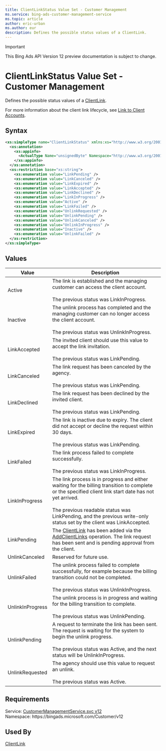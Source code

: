 ```yaml
---
title: ClientLinkStatus Value Set - Customer Management
ms.service: bing-ads-customer-management-service
ms.topic: article
author: eric-urban
ms.author: eur
description: Defines the possible status values of a ClientLink.
---
```

> [!IMPORTANT]
> This Bing Ads API Version 12 preview documentation is subject to change.

# ClientLinkStatus Value Set - Customer Management
Defines the possible status values of a [ClientLink](clientlink.md).

For more information about the client link lifecycle, see [Link to Client Accounts](../guides/management-model-agencies.md#clientlink).

## Syntax
```xml
<xs:simpleType name="ClientLinkStatus" xmlns:xs="http://www.w3.org/2001/XMLSchema">
  <xs:annotation>
    <xs:appinfo>
      <ActualType Name="unsignedByte" Namespace="http://www.w3.org/2001/XMLSchema" xmlns="http://schemas.microsoft.com/2003/10/Serialization/" />
    </xs:appinfo>
  </xs:annotation>
  <xs:restriction base="xs:string">
    <xs:enumeration value="LinkPending" />
    <xs:enumeration value="LinkCanceled" />
    <xs:enumeration value="LinkExpired" />
    <xs:enumeration value="LinkAccepted" />
    <xs:enumeration value="LinkDeclined" />
    <xs:enumeration value="LinkInProgress" />
    <xs:enumeration value="Active" />
    <xs:enumeration value="LinkFailed" />
    <xs:enumeration value="UnlinkRequested" />
    <xs:enumeration value="UnlinkPending" />
    <xs:enumeration value="UnlinkCanceled" />
    <xs:enumeration value="UnlinkInProgress" />
    <xs:enumeration value="Inactive" />
    <xs:enumeration value="UnlinkFailed" />
  </xs:restriction>
</xs:simpleType>
```

## <a name="values"></a>Values

|Value|Description|
|-----------|---------------|
|<a name="active"></a>Active|The link is established and the managing customer can access the client account.<br /><br />The previous status was LinkInProgress.|
|<a name="inactive"></a>Inactive|The unlink process has completed and the managing customer can no longer access the client account.<br /><br />The previous status was UnlinkInProgress.|
|<a name="linkaccepted"></a>LinkAccepted|The invited client should use this value to accept the link invitation.<br /><br />The previous status was LinkPending.|
|<a name="linkcanceled"></a>LinkCanceled|The link request has been canceled by the agency.<br /><br />The previous status was LinkPending.|
|<a name="linkdeclined"></a>LinkDeclined|The link request has been declined by the invited client.<br /><br />The previous status was LinkPending.|
|<a name="linkexpired"></a>LinkExpired|The link is inactive due to expiry. The client did not accept or decline the request within 30 days.<br /><br />The previous status was LinkPending.|
|<a name="linkfailed"></a>LinkFailed|The link process failed to complete successfully.<br /><br />The previous status was LinkInProgress.|
|<a name="linkinprogress"></a>LinkInProgress|The link process is in progress and either waiting for the billing transition to complete or the specified client link start date has not yet arrived.<br /><br />The previous readable status was LinkPending, and the previous write-only status set by the client was LinkAccepted.|
|<a name="linkpending"></a>LinkPending|The [ClientLink](clientlink.md) has been added via the [AddClientLinks](addclientlinks.md) operation. The link request has been sent and is pending approval from the client.|
|<a name="unlinkcanceled"></a>UnlinkCanceled|Reserved for future use.|
|<a name="unlinkfailed"></a>UnlinkFailed|The unlink process failed to complete successfully, for example because the billing transition could not be completed.<br /><br />The previous status was UnlinkInProgress.|
|<a name="unlinkinprogress"></a>UnlinkInProgress|The unlink process is in progress and waiting for the billing transition to complete.<br /><br />The previous status was UnlinkPending.|
|<a name="unlinkpending"></a>UnlinkPending|A request to terminate the link has been sent. The request is waiting for the system to begin the unlink progress.<br /><br />The previous status was Active, and the next status will be UnlinkInProgress.|
|<a name="unlinkrequested"></a>UnlinkRequested|The agency should use this value to request an unlink.<br /><br />The previous status was Active.|

## Requirements
Service: [CustomerManagementService.svc v12](https://clientcenter.api.bingads.microsoft.com/Api/CustomerManagement/v12/CustomerManagementService.svc)  
Namespace: https\://bingads.microsoft.com/Customer/v12  

## Used By
[ClientLink](clientlink.md)  
